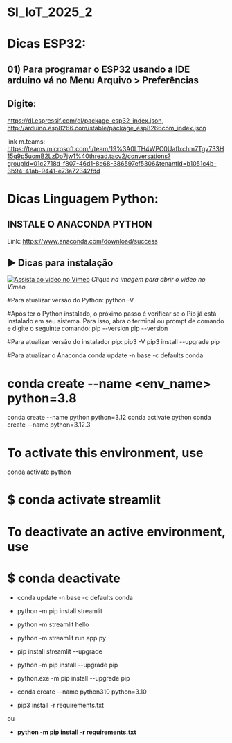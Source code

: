 # SI_IoT_2025_2

# Dicas ESP32:
## 01) Para programar o ESP32 usando a IDE arduino vá no Menu Arquivo > Preferências
## Digite:
https://dl.espressif.com/dl/package_esp32_index.json, http://arduino.esp8266.com/stable/package_esp8266com_index.json

link m.teams:
https://teams.microsoft.com/l/team/19%3A0LTH4WPC0Uaflxchm7Tgv733H15q9p5uomB2LzDo7jw1%40thread.tacv2/conversations?groupId=01c2718d-f807-46d1-8e68-386597ef5306&tenantId=b1051c4b-3b94-41ab-9441-e73a72342fdd

# **Dicas Linguagem Python:**
## INSTALE O ANACONDA PYTHON
Link: https://www.anaconda.com/download/success
## ▶️ Dicas para instalação
[![Assista ao vídeo no Vimeo](https://github.com/igarashimassaki/SI_IoT_2025_2/blob/main/thumb.jpg)](https://vimeo.com/724995785)
*Clique na imagem para abrir o vídeo no Vimeo.*

#Para atualizar versão do Python:
python -V

#Após ter o Python instalado, o próximo passo é verificar se o Pip já está instalado em seu sistema. Para isso, abra o terminal ou prompt de comando e digite o seguinte comando: pip --version
pip --version

#Para atualizar versão do instalador pip:
pip3 -V
pip3 install --upgrade pip

#Para atualizar o Anaconda
conda update -n base -c defaults conda

# conda create --name <env_name> python=3.8
conda create --name python python=3.12
conda activate python
conda create --name python=3.12.3
# To activate this environment, use
conda activate python

#     $ conda activate streamlit
# To deactivate an active environment, use
#     $ conda deactivate

- conda update -n base -c defaults conda

- python -m pip install streamlit

- python -m streamlit hello

- python -m streamlit run app.py

- pip install streamlit --upgrade

- python -m pip install --upgrade pip
- python.exe -m pip install --upgrade pip

- conda create --name python310 python=3.10

- pip3 install -r requirements.txt 

ou 

- **python -m pip install -r requirements.txt**
